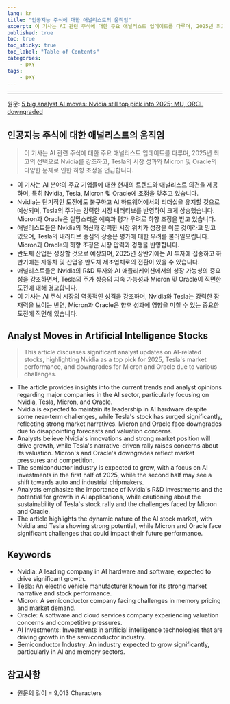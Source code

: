 ```yaml
---
lang: kr
title: "인공지능 주식에 대한 애널리스트의 움직임"
excerpt: 이 기사는 AI 관련 주식에 대한 주요 애널리스트 업데이트를 다루며, 2025년 최고의 선택으로 Nvidia를 강조하고, Tesla의 시장 성과와 Micron 및 Oracle의 다양한 문제로 인한 하향 조정을 언급합니다.
published: true
toc: true
toc_sticky: true
toc_label: "Table of Contents"
categories:
    - DXY
tags:
    - DXY
---
```


---

  원문: [5 big analyst AI moves: Nvidia still top pick into 2025; MU, ORCL downgraded](https://www.investing.com/news/stock-market-news/5-big-analyst-ai-moves-nvidia-still-top-pick-into-2025-mu-orcl-downgraded-3786027)

## 인공지능 주식에 대한 애널리스트의 움직임

> 이 기사는 AI 관련 주식에 대한 주요 애널리스트 업데이트를 다루며, 2025년 최고의 선택으로 Nvidia를 강조하고, Tesla의 시장 성과와 Micron 및 Oracle의 다양한 문제로 인한 하향 조정을 언급합니다.


- 이 기사는 AI 분야의 주요 기업들에 대한 현재의 트렌드와 애널리스트 의견을 제공하며, 특히 Nvidia, Tesla, Micron 및 Oracle에 초점을 맞추고 있습니다.
- Nvidia는 단기적인 도전에도 불구하고 AI 하드웨어에서의 리더십을 유지할 것으로 예상되며, Tesla의 주가는 강력한 시장 내러티브를 반영하여 크게 상승했습니다. Micron과 Oracle은 실망스러운 예측과 평가 우려로 하향 조정을 받고 있습니다.
- 애널리스트들은 Nvidia의 혁신과 강력한 시장 위치가 성장을 이끌 것이라고 믿고 있으며, Tesla의 내러티브 중심의 상승은 평가에 대한 우려를 불러일으킵니다. Micron과 Oracle의 하향 조정은 시장 압력과 경쟁을 반영합니다.
- 반도체 산업은 성장할 것으로 예상되며, 2025년 상반기에는 AI 투자에 집중하고 하반기에는 자동차 및 산업용 반도체 제조업체로의 전환이 있을 수 있습니다.
- 애널리스트들은 Nvidia의 R&D 투자와 AI 애플리케이션에서의 성장 가능성의 중요성을 강조하면서, Tesla의 주가 상승의 지속 가능성과 Micron 및 Oracle이 직면한 도전에 대해 경고합니다.
- 이 기사는 AI 주식 시장의 역동적인 성격을 강조하며, Nvidia와 Tesla는 강력한 잠재력을 보이는 반면, Micron과 Oracle은 향후 성과에 영향을 미칠 수 있는 중요한 도전에 직면해 있습니다.

## Analyst Moves in Artificial Intelligence Stocks

> This article discusses significant analyst updates on AI-related stocks, highlighting Nvidia as a top pick for 2025, Tesla's market performance, and downgrades for Micron and Oracle due to various challenges.


- The article provides insights into the current trends and analyst opinions regarding major companies in the AI sector, particularly focusing on Nvidia, Tesla, Micron, and Oracle.
- Nvidia is expected to maintain its leadership in AI hardware despite some near-term challenges, while Tesla's stock has surged significantly, reflecting strong market narratives. Micron and Oracle face downgrades due to disappointing forecasts and valuation concerns.
- Analysts believe Nvidia's innovations and strong market position will drive growth, while Tesla's narrative-driven rally raises concerns about its valuation. Micron's and Oracle's downgrades reflect market pressures and competition.
- The semiconductor industry is expected to grow, with a focus on AI investments in the first half of 2025, while the second half may see a shift towards auto and industrial chipmakers.
- Analysts emphasize the importance of Nvidia's R&D investments and the potential for growth in AI applications, while cautioning about the sustainability of Tesla's stock rally and the challenges faced by Micron and Oracle.
- The article highlights the dynamic nature of the AI stock market, with Nvidia and Tesla showing strong potential, while Micron and Oracle face significant challenges that could impact their future performance.

## Keywords

- Nvidia: A leading company in AI hardware and software, expected to drive significant growth.
- Tesla: An electric vehicle manufacturer known for its strong market narrative and stock performance.
- Micron: A semiconductor company facing challenges in memory pricing and market demand.
- Oracle: A software and cloud services company experiencing valuation concerns and competitive pressures.
- AI Investments: Investments in artificial intelligence technologies that are driving growth in the semiconductor industry.
- Semiconductor Industry: An industry expected to grow significantly, particularly in AI and memory sectors.

## 참고사항

- 원문의 길이 = 9,013 Characters

